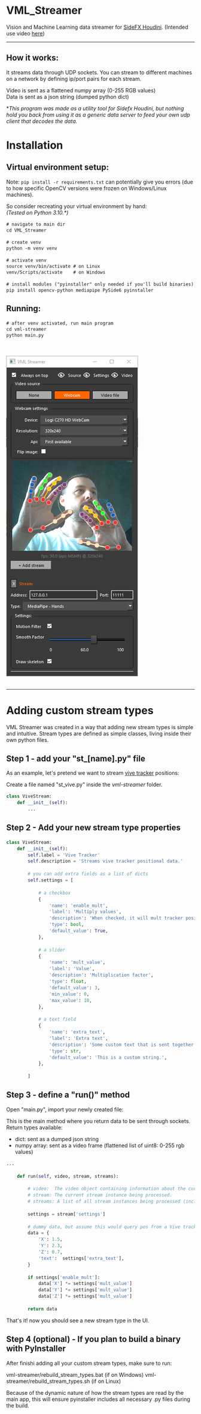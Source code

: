<!-- Splash logo
![VML Streamer Splash](assets/images/vml_streamer_splash.png)
-->

# VML_Streamer
Vision and Machine Learning data streamer for 
[SideFX Houdini](https://www.sidefx.com/). (Intended use video [here](https://www.youtube.com/watch?v=AqozqMFU_kg))

---

## How it works:

It streams data through UDP sockets. You can stream to different machines on a 
network by defining ip/port pairs for each stream.

Video is sent as a flattened numpy array (0-255 RGB values)<br/>
Data is sent as a json string (dumped python dict)

\**This program was made as a utility tool for Sidefx Houdini, but nothing 
hold you back from using it as a generic data server to feed your 
own udp client that decodes the data.*

# Installation

## Virtual environment setup:
Note: `pip install -r requirements.txt` can potentially give you errors 
(due to how specific OpenCV versions were frozen on Windows/Linux machines).

So consider recreating your virtual environment by hand:  
*(Tested on Python 3.10.\*)*

	# navigate to main dir
	cd VML_Streamer

	# create venv
	python -m venv venv

	# activate venv
	source venv/bin/activate # on Linux
	venv/Scripts/activate    # on Windows
	
	# install modules ("pyinstaller" only needed if you'll build binaries)
	pip install opencv-python mediapipe PySide6 pyinstaller

## Running:

	# after venv activated, run main program
	cd vml-streamer
	python main.py

<br/><br/>
![VML Streamer Screenshot](assets/images/vml_streamer.png)
<br/><br/>

---

# Adding custom stream types

VML Streamer was created in a way that adding new stream types 
is simple and intuitive. Stream types are defined as simple classes, 
living inside their own python files.

## Step 1 - add your "st_[name].py" file

As an example, let's pretend we want to stream [vive 
tracker](https://www.vive.com/us/accessory/tracker3) positions: 

Create a file named "st_vive.py" inside the *vml-streamer* folder. 

```python 
class ViveStream:
	def __init__(self):
		...
```

## Step 2 - Add your new stream type properties

```python
class ViveStream:
	def __init__(self):
		self.label = 'Vive Tracker'
		self.description = 'Streams vive tracker positional data.'  

		# you can add extra fields as a list of dicts
		self.settings = [

			# a checkbox
			{
				'name': 'enable_mult',
				'label': 'Multiply values',
				'description': 'When checked, it will mult tracker positions by some number',
				'type': bool,
				'default_value': True,
			},
			
			# a slider
			{
				'name': 'mult_value',
				'label': 'Value',
				'description': 'Multiplication factor',
				'type': float,
				'default_value': 3,
				'min_value': 0,
				'max_value': 10,
			},

			# a text field
			{
				'name': 'extra_text',
				'label': 'Extra text',
				'description': 'Some custom text that is sent together with the tracker position.',
				'type': str,
				'default_value': 'This is a custom string.',
			},

		]
```

## Step 3 - define a "run()" method

Open "main.py", import your newly created file:

This is the main method where you return data to be sent through sockets. 
Return types available:
 - dict: sent as a dumped json string
 - numpy array: sent as a video frame (flattened list of uint8: 0-255 rgb values)

```python
...

	def run(self, video, stream, streams):

		# video:  The video object containing information about the current frame being displayed in the UI
		# stream: The current stream instance being processed. 
		# streams: A list of all stream instances being processed (including self!). You can use this list to access other streams if needed. 
		
		settings = stream['settings']
		
		# dummy data, but assume this would query pos from a Vive tracker
		data = {
			'X': 1.5,
			'Y': 2.3,
			'Z': 0.7,
			'text':  settings['extra_text'],
		}

		if settings['enable_mult']:
			data['X'] *= settings['mult_value']
			data['Y'] *= settings['mult_value']
			data['Z'] *= settings['mult_value']

		return data
```

That's it! now you should see a new stream type in the UI.

## Step 4 (optional) - If you plan to build a binary with PyInstaller

After finishi adding all your custom stream types, make sure to run:

 vml-streamer/rebuild_stream_types.bat (if on Windows)
 vml-streamer/rebuild_stream_types.sh  (if on Linux)

Because of the dynamic nature of how the stream types are read by the main app, 
this will ensure pyinstaller includes all necessary .py files during the build.
